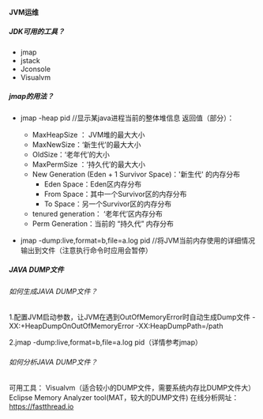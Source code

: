 #### JVM运维
##### JDK可用的工具？
* jmap
* jstack
* Jconsole
* Visualvm
##### jmap的用法？
* jmap -heap pid //显示某java进程当前的整体堆信息
  返回值（部分）：
    * MaxHeapSize ： JVM堆的最大大小
    * MaxNewSize：‘新生代’的最大大小
    * OldSize：‘老年代’的大小
    * MaxPermSize ：‘持久代’的最大大小
    * New Generation (Eden + 1 Survivor Space)：'新生代' 的内存分布
        * Eden Space：Eden区内存分布
        * From Space：其中一个Survivor区的内存分布
        * To Space：另一个Survivor区的内存分布
    * tenured generation： ‘老年代’区内存分布
    * Perm Generation：当前的 “持久代” 内存分布


* jmap -dump:live,format=b,file=a.log pid //将JVM当前内存使用的详细情况输出到文件（注意执行命令时应用会暂停）


##### JAVA DUMP文件
###### 如何生成JAVA DUMP文件？
1.配置JVM启动参数，让JVM在遇到OutOfMemoryError时自动生成Dump文件
-XX:+HeapDumpOnOutOfMemoryError -XX:HeapDumpPath=/path

2.jmap -dump:live,format=b,file=a.log pid（详情参考jmap）

###### 如何分析JAVA DUMP文件？
可用工具：
Visualvm（适合较小的DUMP文件，需要系统内存比DUMP文件大）
Eclipse Memory Analyzer tool(MAT，较大的DUMP文件)
在线分析网址：https://fastthread.io


